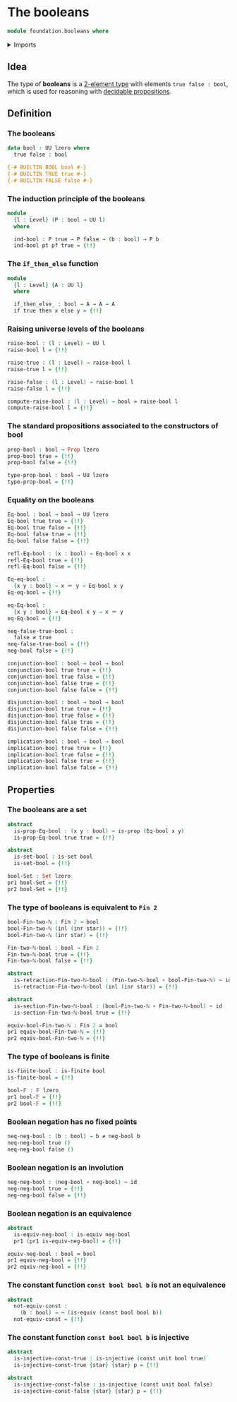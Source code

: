 # The booleans

```agda
module foundation.booleans where
```

<details><summary>Imports</summary>

```agda
open import foundation.dependent-pair-types
open import foundation.negated-equality
open import foundation.raising-universe-levels
open import foundation.unit-type
open import foundation.universe-levels

open import foundation-core.constant-maps
open import foundation-core.coproduct-types
open import foundation-core.empty-types
open import foundation-core.equivalences
open import foundation-core.function-types
open import foundation-core.homotopies
open import foundation-core.identity-types
open import foundation-core.injective-maps
open import foundation-core.negation
open import foundation-core.propositions
open import foundation-core.sets

open import univalent-combinatorics.finite-types
open import univalent-combinatorics.standard-finite-types
```

</details>

## Idea

The type of **booleans** is a
[2-element type](univalent-combinatorics.2-element-types.md) with elements
`true false : bool`, which is used for reasoning with
[decidable propositions](foundation-core.decidable-propositions.md).

## Definition

### The booleans

```agda
data bool : UU lzero where
  true false : bool

{-# BUILTIN BOOL bool #-}
{-# BUILTIN TRUE true #-}
{-# BUILTIN FALSE false #-}
```

### The induction principle of the booleans

```agda
module _
  {l : Level} (P : bool → UU l)
  where

  ind-bool : P true → P false → (b : bool) → P b
  ind-bool pt pf true = {!!}
```

### The `if_then_else` function

```agda
module _
  {l : Level} {A : UU l}
  where

  if_then_else_ : bool → A → A → A
  if true then x else y = {!!}
```

### Raising universe levels of the booleans

```agda
raise-bool : (l : Level) → UU l
raise-bool l = {!!}

raise-true : (l : Level) → raise-bool l
raise-true l = {!!}

raise-false : (l : Level) → raise-bool l
raise-false l = {!!}

compute-raise-bool : (l : Level) → bool ≃ raise-bool l
compute-raise-bool l = {!!}
```

### The standard propositions associated to the constructors of bool

```agda
prop-bool : bool → Prop lzero
prop-bool true = {!!}
prop-bool false = {!!}

type-prop-bool : bool → UU lzero
type-prop-bool = {!!}
```

### Equality on the booleans

```agda
Eq-bool : bool → bool → UU lzero
Eq-bool true true = {!!}
Eq-bool true false = {!!}
Eq-bool false true = {!!}
Eq-bool false false = {!!}

refl-Eq-bool : (x : bool) → Eq-bool x x
refl-Eq-bool true = {!!}
refl-Eq-bool false = {!!}

Eq-eq-bool :
  {x y : bool} → x ＝ y → Eq-bool x y
Eq-eq-bool = {!!}

eq-Eq-bool :
  {x y : bool} → Eq-bool x y → x ＝ y
eq-Eq-bool = {!!}

neq-false-true-bool :
  false ≠ true
neq-false-true-bool = {!!}
neg-bool false = {!!}

conjunction-bool : bool → bool → bool
conjunction-bool true true = {!!}
conjunction-bool true false = {!!}
conjunction-bool false true = {!!}
conjunction-bool false false = {!!}

disjunction-bool : bool → bool → bool
disjunction-bool true true = {!!}
disjunction-bool true false = {!!}
disjunction-bool false true = {!!}
disjunction-bool false false = {!!}

implication-bool : bool → bool → bool
implication-bool true true = {!!}
implication-bool true false = {!!}
implication-bool false true = {!!}
implication-bool false false = {!!}
```

## Properties

### The booleans are a set

```agda
abstract
  is-prop-Eq-bool : (x y : bool) → is-prop (Eq-bool x y)
  is-prop-Eq-bool true true = {!!}

abstract
  is-set-bool : is-set bool
  is-set-bool = {!!}

bool-Set : Set lzero
pr1 bool-Set = {!!}
pr2 bool-Set = {!!}
```

### The type of booleans is equivalent to `Fin 2`

```agda
bool-Fin-two-ℕ : Fin 2 → bool
bool-Fin-two-ℕ (inl (inr star)) = {!!}
bool-Fin-two-ℕ (inr star) = {!!}

Fin-two-ℕ-bool : bool → Fin 2
Fin-two-ℕ-bool true = {!!}
Fin-two-ℕ-bool false = {!!}

abstract
  is-retraction-Fin-two-ℕ-bool : (Fin-two-ℕ-bool ∘ bool-Fin-two-ℕ) ~ id
  is-retraction-Fin-two-ℕ-bool (inl (inr star)) = {!!}

abstract
  is-section-Fin-two-ℕ-bool : (bool-Fin-two-ℕ ∘ Fin-two-ℕ-bool) ~ id
  is-section-Fin-two-ℕ-bool true = {!!}

equiv-bool-Fin-two-ℕ : Fin 2 ≃ bool
pr1 equiv-bool-Fin-two-ℕ = {!!}
pr2 equiv-bool-Fin-two-ℕ = {!!}
```

### The type of booleans is finite

```agda
is-finite-bool : is-finite bool
is-finite-bool = {!!}

bool-𝔽 : 𝔽 lzero
pr1 bool-𝔽 = {!!}
pr2 bool-𝔽 = {!!}
```

### Boolean negation has no fixed points

```agda
neq-neg-bool : (b : bool) → b ≠ neg-bool b
neq-neg-bool true ()
neq-neg-bool false ()
```

### Boolean negation is an involution

```agda
neg-neg-bool : (neg-bool ∘ neg-bool) ~ id
neg-neg-bool true = {!!}
neg-neg-bool false = {!!}
```

### Boolean negation is an equivalence

```agda
abstract
  is-equiv-neg-bool : is-equiv neg-bool
  pr1 (pr1 is-equiv-neg-bool) = {!!}

equiv-neg-bool : bool ≃ bool
pr1 equiv-neg-bool = {!!}
pr2 equiv-neg-bool = {!!}
```

### The constant function `const bool bool b` is not an equivalence

```agda
abstract
  not-equiv-const :
    (b : bool) → ¬ (is-equiv (const bool bool b))
  not-equiv-const = {!!}
```

### The constant function `const bool bool b` is injective

```agda
abstract
  is-injective-const-true : is-injective (const unit bool true)
  is-injective-const-true {star} {star} p = {!!}

abstract
  is-injective-const-false : is-injective (const unit bool false)
  is-injective-const-false {star} {star} p = {!!}
```
